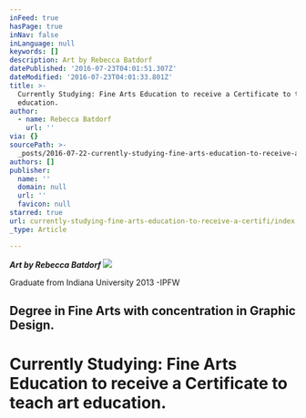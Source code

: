 ```yaml
---
inFeed: true
hasPage: true
inNav: false
inLanguage: null
keywords: []
description: Art by Rebecca Batdorf
datePublished: '2016-07-23T04:01:51.307Z'
dateModified: '2016-07-23T04:01:33.801Z'
title: >-
  Currently Studying: Fine Arts Education to receive a Certificate to teach art
  education.
author:
  - name: Rebecca Batdorf
    url: ''
via: {}
sourcePath: >-
  _posts/2016-07-22-currently-studying-fine-arts-education-to-receive-a-certifi.md
authors: []
publisher:
  name: ''
  domain: null
  url: ''
  favicon: null
starred: true
url: currently-studying-fine-arts-education-to-receive-a-certifi/index.html
_type: Article

---
```

_**Art by Rebecca Batdorf**_
![](https://imgflo.herokuapp.com/graph/vahj1ThiexotieMo/f47440808a739391944f5edd49e844c0/croprotate.jpg?cropheight=2109&cropwidth=3456&degrees=0&input=https%3A%2F%2Fthe-grid-user-content.s3-us-west-2.amazonaws.com%2Fdc6391ed-ed92-441b-817a-b66abfa5ceb7.jpg&x=0&y=108)

Graduate from Indiana University 2013 -IPFW

## Degree in Fine Arts with concentration in Graphic Design.

# Currently Studying: Fine Arts Education to receive a Certificate to teach art education.